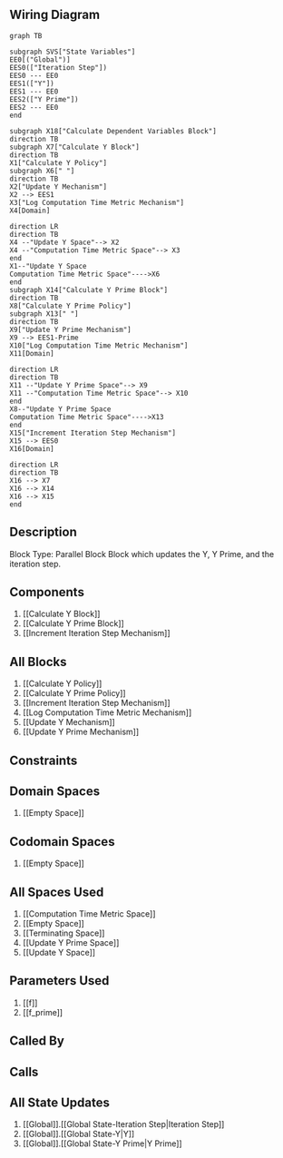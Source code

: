 ## Wiring Diagram

```mermaid
graph TB

subgraph SVS["State Variables"]
EE0[("Global")]
EES0(["Iteration Step"])
EES0 --- EE0
EES1(["Y"])
EES1 --- EE0
EES2(["Y Prime"])
EES2 --- EE0
end

subgraph X18["Calculate Dependent Variables Block"]
direction TB
subgraph X7["Calculate Y Block"]
direction TB
X1["Calculate Y Policy"]
subgraph X6[" "]
direction TB
X2["Update Y Mechanism"]
X2 --> EES1
X3["Log Computation Time Metric Mechanism"]
X4[Domain]

direction LR
direction TB
X4 --"Update Y Space"--> X2
X4 --"Computation Time Metric Space"--> X3
end
X1--"Update Y Space
Computation Time Metric Space"---->X6
end
subgraph X14["Calculate Y Prime Block"]
direction TB
X8["Calculate Y Prime Policy"]
subgraph X13[" "]
direction TB
X9["Update Y Prime Mechanism"]
X9 --> EES1-Prime
X10["Log Computation Time Metric Mechanism"]
X11[Domain]

direction LR
direction TB
X11 --"Update Y Prime Space"--> X9
X11 --"Computation Time Metric Space"--> X10
end
X8--"Update Y Prime Space
Computation Time Metric Space"---->X13
end
X15["Increment Iteration Step Mechanism"]
X15 --> EES0
X16[Domain]

direction LR
direction TB
X16 --> X7
X16 --> X14
X16 --> X15
end
```

## Description

Block Type: Parallel Block
Block which updates the Y, Y Prime, and the iteration step.
## Components
1. [[Calculate Y Block]]
2. [[Calculate Y Prime Block]]
3. [[Increment Iteration Step Mechanism]]

## All Blocks
1. [[Calculate Y Policy]]
2. [[Calculate Y Prime Policy]]
3. [[Increment Iteration Step Mechanism]]
4. [[Log Computation Time Metric Mechanism]]
5. [[Update Y Mechanism]]
6. [[Update Y Prime Mechanism]]

## Constraints

## Domain Spaces
1. [[Empty Space]]

## Codomain Spaces
1. [[Empty Space]]

## All Spaces Used
1. [[Computation Time Metric Space]]
2. [[Empty Space]]
3. [[Terminating Space]]
4. [[Update Y Prime Space]]
5. [[Update Y Space]]

## Parameters Used
1. [[f]]
2. [[f_prime]]

## Called By

## Calls

## All State Updates
1. [[Global]].[[Global State-Iteration Step|Iteration Step]]
2. [[Global]].[[Global State-Y|Y]]
3. [[Global]].[[Global State-Y Prime|Y Prime]]


